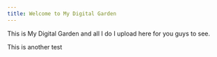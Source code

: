 ```yaml
---
title: Welcome to My Digital Garden
---
```


This is My Digital Garden and all I do I upload here for you guys to see.

This is another test 
